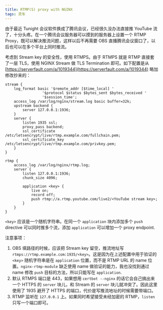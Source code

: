 ```yaml
---
title: RTMP(S) proxy with NGINX
tags: 灵车
---
```


由于最近 Tunight 会议软件换成了腾讯会议，已经很久没办法直接推 YouTube 流了，十分头疼。在一个腾讯会议服务器可以摸到的服务器上设置一个 RTMP Proxy，既可以解决推流问题，这样以后不再需要 OBS 直播腾讯会议窗口了，以后也可以在多个平台上同时推流。

考虑到 Stream key 的安全性，使用 RTMPS。由于 RTMPS 就是 RTMP 直接套了一层 TLS，使用 NGINX Stream 做 TLS Termination 即可。如下配置是从 [https://serverfault.com/a/1019344](https://serverfault.com/a/1019344) 略加修改抄来的：

```nginx
stream {
    log_format basic '$remote_addr [$time_local] '
                 '$protocol $status $bytes_sent $bytes_received '
                 '$session_time';
    access_log /var/log/nginx/stream.log basic buffer=32k;
    upstream backend {
        server 127.0.0.1:1936;
    }
    server {
        listen 1935 ssl;
        proxy_pass backend;
        ssl_certificate /etc/letsencrypt/live/rtmp.example.com/fullchain.pem;
        ssl_certificate_key /etc/letsencrypt/live/rtmp.example.com/privkey.pem;
    }
}

rtmp {
    access_log /var/log/nginx/rtmp.log;
    server {
        listen 127.0.0.1:1936;
        chunk_size 4096;

        application <key> {
            live on;
            record off;
            push rtmp://a.rtmp.youtube.com/live2/<YouTube stream key>;
        }
    }
}
```

`<key>` 应该是一个随机字符串。在同一个 `application` 块内添加多个 `push` directive 可以同时推多个流，添加 `application` 可以增加一个 proxy endpoint.

注意事项：
1. OBS 填路径的时候，应该把 Stream key 留空，推流地址写 `rtmps://rtmp.example.com:1935/<key>`。这是因为在上述配置中用于验证的 `<key>` 随机字符串是在 `application` 位置，而不是 RTMP URL 的 name 位置。`nginx-rtmp-module` 缺乏使用 name 做验证的能力，我也没找到通过 name 修改 `push` 目标的方法，所以只能写在 `application`.
2. 默认 RTMPS 端口是 443，如果想用 `certbot --nginx` 的话它会自己搞出来一个 HTTPS 的 `server` 块儿，和 Stream 的 `server` 块儿就冲突了。因此这里使用了 1935 避开了 HTTPS 的端口，代价是写推流地址的时候需要带端口。
3. RTMP 监听在 `127.0.0.1` 上。如果同时希望接受未经加密的 RTMP，`listen` 只写一个端口即可。

